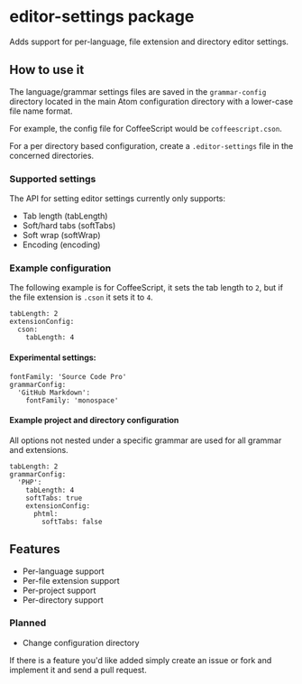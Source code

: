 # editor-settings package

Adds support for per-language, file extension and directory editor settings.

## How to use it

The language/grammar settings files are saved in the `grammar-config` directory located
in the main Atom configuration directory with a lower-case file name format.

For example, the config file for CoffeeScript would be `coffeescript.cson`.

For a per directory based configuration, create a `.editor-settings` file in the concerned directories.

### Supported settings

The API for setting editor settings currently only supports:

- Tab length (tabLength)
- Soft/hard tabs (softTabs)
- Soft wrap (softWrap)
- Encoding (encoding)

### Example configuration

The following example is for CoffeeScript, it sets the tab length to `2`, but if
the file extension is `.cson` it sets it to `4`.

    tabLength: 2
    extensionConfig:
      cson:
        tabLength: 4

#### Experimental settings:

    fontFamily: 'Source Code Pro'
    grammarConfig:
      'GitHub Markdown':
        fontFamily: 'monospace'


#### Example project and directory configuration

All options not nested under a specific grammar are used for all grammar and extensions.

    tabLength: 2
    grammarConfig:
      'PHP':
        tabLength: 4
        softTabs: true
        extensionConfig:
          phtml:
            softTabs: false

## Features

- Per-language support
- Per-file extension support
- Per-project support
- Per-directory support

### Planned

- Change configuration directory

If there is a feature you'd like added simply create an issue or fork and implement it and send a pull request.
